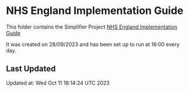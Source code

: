 # NHS England Implementation Guide 
This folder contains the Simplifier Project [NHS England Implementation Guide ](https://simplifier.net/nhs-england-implementation-guide)

It was created on 28/09/2023 and has been set up to run at 16:00 every day.

## Last Updated

Updated at: Wed Oct 11 18:14:24 UTC 2023
